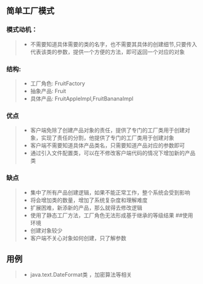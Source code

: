 ## 简单工厂模式
### 模式动机：
> * 不需要知道具体需要的类的名字，也不需要其具体的创建细节,只要传入代表该类的参数，提供一个方便的方法，即可返回一个对应的对象
### 结构:
> * 工厂角色: FruitFactory
> * 抽象产品: Fruit
> * 具体产品: FruitAppleImpl,FruitBananaImpl
### 优点
> * 客户端免除了创建产品对象的责任，提供了专门的工厂类用于创建对象，实现了责任的分割，他提供了专门的工厂类用于创建对象 
> * 客户端不需要知道具体产品类名，只需要知道产品对应的参数即可 
> * 通过引入文件配置类，可以在不修改客户端代码的情况下增加新的产品类
### 缺点
> * 集中了所有产品创建逻辑，如果不能正常工作，整个系统会受到影响
> * 将会增加类的数量，增加了系统复杂度和理解难度 
> * 扩展困难，新添新的产品，那么就得去修改逻辑
> * 使用了静态工厂方法，工厂角色无法形成基于继承的等级结果
##使用环境
> * 创建对象较少 
> * 客户端不关心对象如何创建，只了解参数
## 用例
> * java.text.DateFormat类 ，加密算法等相关        